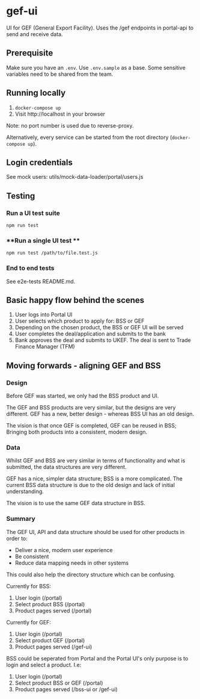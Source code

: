 # gef-ui

UI for GEF (General Export Facility). Uses the /gef endpoints in portal-api to send and receive data.

## Prerequisite

Make sure you have an `.env`. Use `.env.sample` as a base. Some sensitive variables need to be shared from the team.

## Running locally

1. `docker-compose up`
2. Visit http://localhost in your browser

Note: no port number is used due to reverse-proxy.

Alternatively, every service can be started from the root directory (`docker-compose up`).

## Login credentials

See mock users: utils/mock-data-loader/portal/users.js

## Testing

### **Run a UI test suite**

```shell
npm run test
```

### **Run a single UI test **

```shell
npm run test /path/to/file.test.js
```

### **End to end tests**

See e2e-tests README.md.

## Basic happy flow behind the scenes

1. User logs into Portal UI
2. User selects which product to apply for: BSS or GEF
3. Depending on the chosen product, the BSS or GEF UI will be served
4. User completes the deal/application and submits to the bank
5. Bank approves the deal and submits to UKEF. The deal is sent to Trade Finance Manager (TFM)

## Moving forwards - aligning GEF and BSS

### Design

Before GEF was started, we only had the BSS product and UI.

The GEF and BSS products are very similar, but the designs are very different. GEF has a new, better design - whereas BSS UI has an old design.

The vision is that once GEF is completed, GEF can be reused in BSS; Bringing both products into a consistent, modern design.

### Data

Whilst GEF and BSS are very similar in terms of functionality and what is submitted, the data structures are very different.

GEF has a nice, simpler data structure; BSS is a more complicated. The current BSS data structure is due to the old design and lack of initial understanding.

The vision is to use the same GEF data structure in BSS.

### Summary

The GEF UI, API and data structure should be used for other products in order to:

- Deliver a nice, modern user experience
- Be consistent
- Reduce data mapping needs in other systems

This could also help the directory structure which can be confusing.

Currently for BSS:

1. User login (/portal)
2. Select product BSS (/portal)
3. Product pages served (/portal)

Currently for GEF:

1. User login (/portal)
2. Select product GEF (/portal)
3. Product pages served (/gef-ui)

BSS could be seperated from Portal and the Portal UI's only purpose is to login and select a product. I.e:

1. User login (/portal)
2. Select product BSS or GEF (/portal)
3. Product pages served (/bss-ui or /gef-ui)
